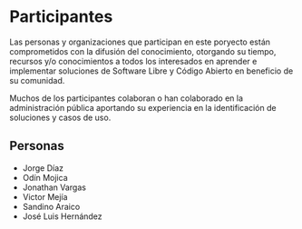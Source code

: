 # Participantes
Las personas y organizaciones que participan en este poryecto están comprometidos con la difusión del conocimiento, otorgando su tiempo, recursos y/o conocimientos a todos los interesados en aprender e implementar soluciones de Software Libre y Código Abierto en beneficio de su comunidad.  
 
   
Muchos de los participantes colaboran o han colaborado en la administración pública aportando su experiencia en la identificación de soluciones y casos de uso.  

## Personas
* Jorge Díaz
* Odín Mojica
* Jonathan Vargas
* Victor Mejía
* Sandino Araico
* José Luis Hernández


